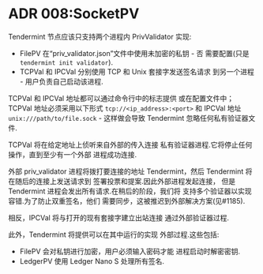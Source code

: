 # ADR 008:SocketPV

Tendermint 节点应该只支持两个进程内 PrivValidator
实现:

- FilePV 在“priv_validator.json”文件中使用未加密的私钥 - 否
  需要配置(只是`tendermint init validator`).
- TCPVal 和 IPCVal 分别使用 TCP 和 Unix 套接字发送签名请求
  到另一个进程 - 用户负责自己启动该进程.

TCPVal 和 IPCVal 地址都可以通过命令行中的标志提供
或在配置文件中； TCPVal 地址必须采用以下形式
`tcp://<ip_address>:<port>` 和 IPCVal 地址 `unix:///path/to/file.sock` -
这样做会导致 Tendermint 忽略任何私有验证器文件.

TCPVal 将在给定地址上侦听来自外部的传入连接
私有验证器进程.它将停止任何操作，直到至少有一个外部
进程成功连接.

外部 priv_validator 进程将拨打要连接的地址
Tendermint，然后 Tendermint 将在随后的连接上发送请求到
签署投票和提案.因此外部进程发起连接，
但是 Tendermint 进程会发出所有请求.在稍后的阶段，我们将
支持多个验证器以实现容错.为了防止双重签名，他们
需要同步，这被推迟到外部解决方案(见#1185).

相反，IPCVal 将与打开的现有套接字建立出站连接
通过外部验证器过程.

此外，Tendermint 将提供可以在其中运行的实现
外部过程.这些包括:

- FilePV 会对私钥进行加密，用户必须输入密码才能
  进程启动时解密密钥.
- LedgerPV 使用 Ledger Nano S 处理所有签名.
